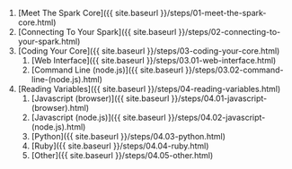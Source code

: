 <!-- This file is generated via Rake.  DO NOT modify it by hand. TY <3 -->

1. [Meet The Spark Core]({{ site.baseurl }}/steps/01-meet-the-spark-core.html)
2. [Connecting To Your Spark]({{ site.baseurl }}/steps/02-connecting-to-your-spark.html)
3. [Coding Your Core]({{ site.baseurl }}/steps/03-coding-your-core.html)
    1. [Web Interface]({{ site.baseurl }}/steps/03.01-web-interface.html)
    2. [Command Line (node.js)]({{ site.baseurl }}/steps/03.02-command-line-(node.js).html)
4. [Reading Variables]({{ site.baseurl }}/steps/04-reading-variables.html)
    1. [Javascript (browser)]({{ site.baseurl }}/steps/04.01-javascript-(browser).html)
    2. [Javascript (node.js)]({{ site.baseurl }}/steps/04.02-javascript-(node.js).html)
    3. [Python]({{ site.baseurl }}/steps/04.03-python.html)
    4. [Ruby]({{ site.baseurl }}/steps/04.04-ruby.html)
    5. [Other]({{ site.baseurl }}/steps/04.05-other.html)